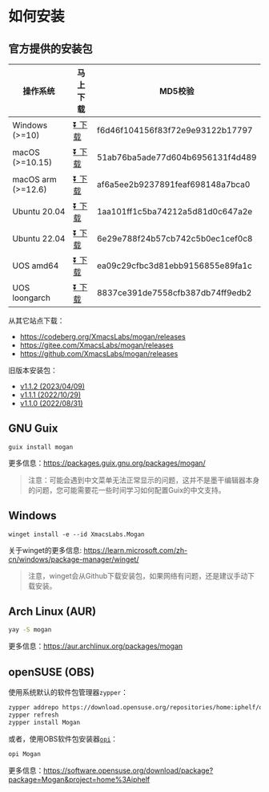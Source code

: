 # 如何安装
## 官方提供的安装包
| 操作系统 | 马上下载 | MD5校验 |
|-------|-----|--------|
| Windows (>=10)| [⏬ 下载](https://mirrors.ustc.edu.cn/github-release/XmacsLabs/mogan/Mogan%20Editor%20v1.1.3/Mogan-v1.1.3-64bit-installer.exe) | f6d46f104156f83f72e9e93122b17797 |
| macOS (>=10.15) | [⏬ 下载](https://mirrors.ustc.edu.cn/github-release/XmacsLabs/mogan/Mogan%20Editor%20v1.1.3/Mogan_v1.1.3.dmg) | 51ab76ba5ade77d604b6956131f4d489 |
| macOS arm (>=12.6) | [⏬ 下载](https://mirrors.ustc.edu.cn/github-release/XmacsLabs/mogan/Mogan%20Editor%20v1.1.3/Mogan_arm_v1.1.3.dmg) | af6a5ee2b9237891feaf698148a7bca0 |
| Ubuntu 20.04 | [⏬ 下载](https://mirrors.ustc.edu.cn/github-release/XmacsLabs/mogan/Mogan%20Editor%20v1.1.3/mogan-v1.1.3-ubuntu20.04.deb) | 1aa101ff1c5ba74212a5d81d0c647a2e |
| Ubuntu 22.04 | [⏬ 下载](https://mirrors.ustc.edu.cn/github-release/XmacsLabs/mogan/Mogan%20Editor%20v1.1.3/mogan-v1.1.3-ubuntu22.04.deb) | 6e29e788f24b57cb742c5b0ec1cef0c8 |
| UOS amd64 | [⏬ 下载](https://mirrors.ustc.edu.cn/github-release/XmacsLabs/mogan/Mogan%20Editor%20v1.1.3/mogan_1.1.3-uos-amd64.deb) | ea09c29cfbc3d81ebb9156855e89fa1c |
| UOS loongarch | [⏬ 下载](https://mirrors.ustc.edu.cn/github-release/XmacsLabs/mogan/Mogan%20Editor%20v1.1.3/mogan_1.1.3-uos-loongarch64.deb) | 8837ce391de7558cfb387db74ff9edb2 |

从其它站点下载：
+ https://codeberg.org/XmacsLabs/mogan/releases
+ https://gitee.com/XmacsLabs/mogan/releases
+ https://github.com/XmacsLabs/mogan/releases

旧版本安装包：
+ [v1.1.2 (2023/04/09)](https://gitee.com/XmacsLabs/mogan/releases/tag/v1.1.2)
+ [v1.1.1 (2022/10/29)](https://gitee.com/XmacsLabs/mogan/releases/tag/v1.1.1)
+ [v1.1.0 (2022/08/31)](https://gitee.com/XmacsLabs/mogan/releases/tag/v1.1.0)


## GNU Guix
```
guix install mogan
```
更多信息：https://packages.guix.gnu.org/packages/mogan/

> 注意：可能会遇到中文菜单无法正常显示的问题，这并不是墨干编辑器本身的问题，您可能需要花一些时间学习如何配置Guix的中文支持。

## Windows
```
winget install -e --id XmacsLabs.Mogan
```
关于winget的更多信息: https://learn.microsoft.com/zh-cn/windows/package-manager/winget/

> 注意，winget会从Github下载安装包，如果网络有问题，还是建议手动下载安装。

## Arch Linux (AUR)
```bash
yay -S mogan
```
更多信息：https://aur.archlinux.org/packages/mogan

## openSUSE (OBS)

使用系统默认的软件包管理器`zypper`：

```bash
zypper addrepo https://download.opensuse.org/repositories/home:iphelf/openSUSE_Tumbleweed/home:iphelf.repo
zypper refresh
zypper install Mogan
```

或者，使用OBS软件包安装器[`opi`](https://software.opensuse.org/package/opi)：

```bash
opi Mogan
```

更多信息：https://software.opensuse.org/download/package?package=Mogan&project=home%3Aiphelf
